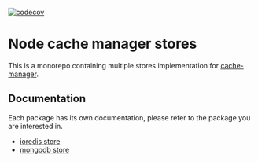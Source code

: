 [![codecov](https://codecov.io/gh/Tirke/node-cache-manager-ioredis/branch/main/graph/badge.svg?token=8B6YUE99N3)](https://codecov.io/gh/Tirke/node-cache-manager-ioredis)

# Node cache manager stores

This is a monorepo containing multiple stores implementation for [cache-manager](https://github.com/node-cache-manager/node-cache-manager).

## Documentation

Each package has its own documentation, please refer to the package you are interested in.

- [ioredis store](packages/node-cache-manager-ioredis/README.md)
- [mongodb store](packages/node-cache-manager-mongodb/README.md)
